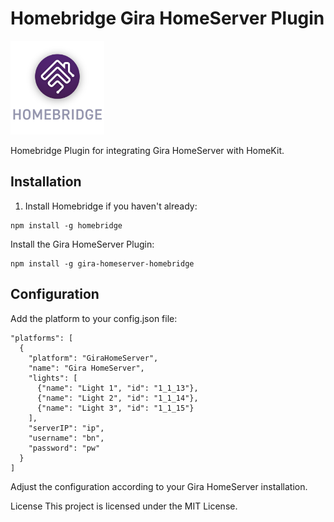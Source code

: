 # Homebridge Gira HomeServer Plugin

<img src="https://github.com/homebridge/branding/raw/latest/logos/homebridge-wordmark-logo-vertical.png" width="150">


Homebridge Plugin for integrating Gira HomeServer with HomeKit.

## Installation

1. Install Homebridge if you haven't already:

````ash
npm install -g homebridge
````

Install the Gira HomeServer Plugin:
````
npm install -g gira-homeserver-homebridge
````
## Configuration
Add the platform to your config.json file:

````
"platforms": [
  {
    "platform": "GiraHomeServer",
    "name": "Gira HomeServer",
    "lights": [
      {"name": "Light 1", "id": "1_1_13"},
      {"name": "Light 2", "id": "1_1_14"},
      {"name": "Light 3", "id": "1_1_15"}
    ],
    "serverIP": "ip",
    "username": "bn",
    "password": "pw"
  }
]
````
Adjust the configuration according to your Gira HomeServer installation.

License
This project is licensed under the MIT License.
